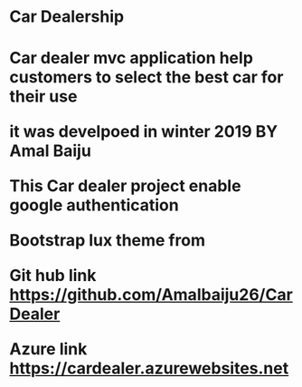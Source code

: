 <h1>Car Dealership<h1>

<p>Car dealer mvc application help customers to select the best car for their use</p>
<p>it was develpoed in winter 2019 BY Amal Baiju</p>
<p>This Car dealer project enable google authentication</p>
<p>Bootstrap lux theme from <a href="https://bootswatch.com/lux/"></a></p>
<p> Git hub link <a href="https://github.com/Amalbaiju26/CarDealer"> https://github.com/Amalbaiju26/CarDealer </a></p>
    <p> Azure link <a href="https://cardealer.azurewebsites.net"> https://cardealer.azurewebsites.net </a></p>